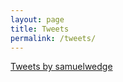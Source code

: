 ```yaml
---
layout: page
title: Tweets
permalink: /tweets/
---
```


<a class="twitter-timeline" href="https://twitter.com/samuelwedge?ref_src=twsrc%5Etfw">Tweets by samuelwedge</a> <script async src="https://platform.twitter.com/widgets.js" charset="utf-8"></script>